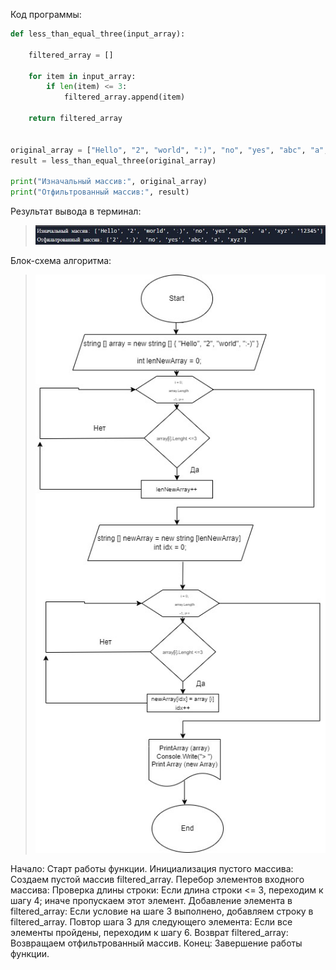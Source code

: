 Код программы:
```python
def less_than_equal_three(input_array):
    
    filtered_array = []
    
    for item in input_array:
        if len(item) <= 3:
            filtered_array.append(item)
    
    return filtered_array


original_array = ["Hello", "2", "world", ":)", "no", "yes", "abc", "a", "xyz", "12345"]
result = less_than_equal_three(original_array)

print("Изначальный массив:", original_array)
print("Отфильтрованный массив:", result)
```

Результат вывода в терминал:

> ![image answer in terminal](photo_2024-05-08_22-54-06.jpg)

Блок-схема алгоритма:
  
> ![Block-diagram](Urok1_kontrolnaya_rabota.jpg)

Начало: Старт работы функции.
Инициализация пустого массива: Создаем пустой массив filtered_array.
Перебор элементов входного массива:
Проверка длины строки: Если длина строки <= 3, переходим к шагу 4; иначе пропускаем этот элемент.
Добавление элемента в filtered_array: Если условие на шаге 3 выполнено, добавляем строку в filtered_array.
Повтор шага 3 для следующего элемента: Если все элементы пройдены, переходим к шагу 6.
Возврат filtered_array: Возвращаем отфильтрованный массив.
Конец: Завершение работы функции.
